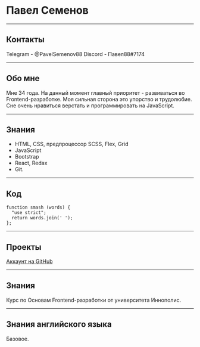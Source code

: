 # Павел Семенов
*****
## Контакты
Telegram - @PavelSemenov88 
Discord - Павел88#7174
*****

## Обо мне
Мне 34 года. На данный момент главный приоритет - развиваться во Frontend-разработке.
Моя сильная сторона это упорство и трудолюбие. Сне очень нравиться верстать и программировать на JavaScript.
*****

## Знания 
* HTML, CSS, предпроцессор SCSS, Flex, Grid
* JavaScript
* Bootstrap
* React, Redax
* Git.

*****

## Код
```
function smash (words) {
  "use strict";
  return words.join(' ');
};
```
*****

## Проекты 
[Аккаунт на GitHub](https://github.com/PavelSemenov88)
*****

## Знания
Курс по Основам Frontend-разработки от университета Иннополис.
*****

## Знания английского языка
Базовое.